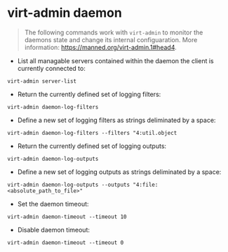 # virt-admin daemon

> The following commands work with `virt-admin` to monitor the daemons state and change its internal configuaration.
> More information: <https://manned.org/virt-admin.1#head4>.

- List all managable servers contained within the daemon the client is currently connected to:

`virt-admin server-list`

- Return the currently defined set of logging filters:

`virt-admin daemon-log-filters`

- Define a new set of logging filters as strings deliminated by a space:

`virt-admin daemon-log-filters --filters "4:util.object`

- Return the currently defined set of logging outputs:

`virt-admin daemon-log-outputs`

- Define a new set of logging outputs as strings deliminated by a space:

`virt-admin daemon-log-outputs --outputs "4:file:<absolute_path_to_file>"`

- Set the daemon timeout:

`virt-admin daemon-timeout --timeout 10`

- Disable daemon timeout:

`virt-admin daemon-timeout --timeout 0`
